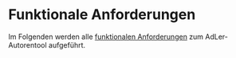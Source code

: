 # Funktionale Anforderungen

Im Folgenden werden alle [funktionalen Anforderungen](Funktionale-Anforderungen-GE.md) zum AdLer-Autorentool aufgeführt.